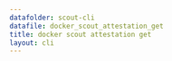 ```yaml
---
datafolder: scout-cli
datafile: docker_scout_attestation_get
title: docker scout attestation get
layout: cli
---
```


<!--
This page is automatically generated from Docker's source code. If you want to
suggest a change to the text that appears here, open a ticket in the source
repository on GitHub:

https://github.com/docker/scout-cli
-->